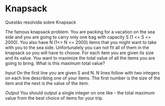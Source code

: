 # Knapsack
Questão resolvida sobre Knapsack

The famous knapsack problem. You are packing for a vacation on the sea side and you are going
to carry only one bag with capacity S (1 <= S <= 2000). You also have N (1<= N <= 2000) items that
you might want to take with you to the sea side. Unfortunately you can not fit all of them in the
knapsack so you will have to choose. For each item you are given its size and its value. You want
to maximize the total value of all the items you are going to bring. What is this maximum total
value?

*Input*
On the first line you are given S and N. N lines follow with two integers on each line describing
one of your items. The first number is the size of the item and the next is the value of the item.

*Output*
You should output a single integer on one like - the total maximum value from the best choice of
items for your trip.
